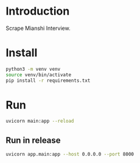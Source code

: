 # Introduction
Scrape Mianshi Interview.

# Install
```bash
python3 -m venv venv
source venv/bin/activate
pip install -r requirements.txt
```
# Run
```bash
uvicorn main:app --reload
```
## Run in release
```bash
uvicorn app.main:app --host 0.0.0.0 --port 8000
```
